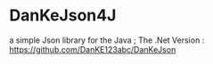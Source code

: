 # DanKeJson4J
a simple Json library for the Java ; The .Net Version : https://github.com/DanKE123abc/DanKeJson
